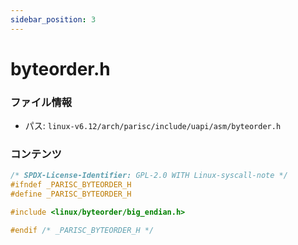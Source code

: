 ```yaml
---
sidebar_position: 3
---
```

# byteorder.h

### ファイル情報

- パス: `linux-v6.12/arch/parisc/include/uapi/asm/byteorder.h`

### コンテンツ

```h
/* SPDX-License-Identifier: GPL-2.0 WITH Linux-syscall-note */
#ifndef _PARISC_BYTEORDER_H
#define _PARISC_BYTEORDER_H

#include <linux/byteorder/big_endian.h>

#endif /* _PARISC_BYTEORDER_H */

```
